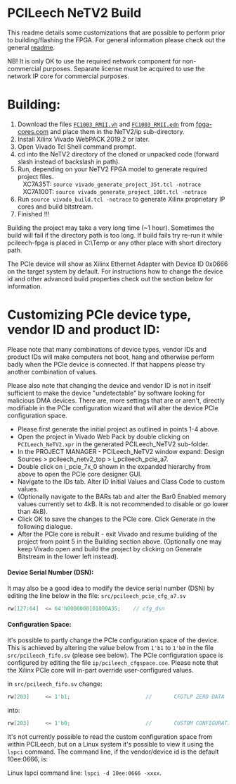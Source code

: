 PCILeech NeTV2 Build
=================
This readme details some customizations that are possible to perform prior to building/flashing the FPGA. For general information please check out the general [readme](readme.md).

NB! It is only OK to use the required network component for non-commercial purposes. Separate license must be acquired to use the network IP core for commercial purposes.

Building:
=================
1) Download the files [`FC1003_RMII.vh`](http://www.fpga-cores.com/FC/FC1003_RMII.vh) and [`FC1003_RMII.edn`](http://www.fpga-cores.com/dl/x7/FC1003_RMII.edn) from [fpga-cores.com](http://www.fpga-cores.com) and place them in the NeTV2/ip sub-directory.
1) Install Xilinx Vivado WebPACK 2019.2 or later.
2) Open Vivado Tcl Shell command prompt.
3) cd into the NeTV2 directory of the cloned or unpacked code (forward slash instead of backslash in path).
4) Run, depending on your NeTV2 FPGA model to generate required project files.
<br>&nbsp;&nbsp;&nbsp;XC7A35T: `source vivado_generate_project_35t.tcl -notrace` 
<br>&nbsp;&nbsp;&nbsp;XC7A100T: `source vivado_generate_project_100t.tcl -notrace`
5) Run `source vivado_build.tcl -notrace` to generate Xilinx proprietary IP cores and build bitstream.
6) Finished !!!

Building the project may take a very long time (~1 hour). Sometimes the build will fail if the directory path is too long. If build fails try re-run it while pcileech-fpga is placed in C:\Temp or any other place with short directory path.

The PCIe device will show as Xilinx Ethernet Adapter with Device ID 0x0666 on the target system by default. For instructions how to change the device id and other advanced build properties check out the section below for information.

Customizing PCIe device type, vendor ID and product ID:
=================
Please note that many combinations of device types, vendor IDs and product IDs will make computers not boot, hang and otherwise perform badly when the PCIe device is connected. If that happens please try another combination of values.

Please also note that changing the device and vendor ID is not in itself sufficient to make the device "undetectable" by software looking for malicious DMA devices. There are, more settings that are or aren't, directly modifiable in the PCIe configuration wizard that will alter the device PCIe configuration space.

* Please first generate the initial project as outlined in points 1-4 above.
* Open the project in Vivado Web Pack by double clicking on `PCILeech_NeTV2.xpr` in the generated PCILeech_NeTV2 sub-folder.
* In the PROJECT MANAGER - PCILeech_NeTV2 window expand: Design Sources > pcileech_netv2_top > i_pcileech_pcie_a7.
* Double click on i_pcie_7x_0 shown in the expanded hierarchy from above to open the PCIe core designer GUI.
* Navigate to the IDs tab. Alter ID Initial Values and Class Code to custom values.
* (Optionally navigate to the BARs tab and alter the Bar0 Enabled memory values currently set to 4kB. It is not recommended to disable or go lower than 4kB).
* Click OK to save the changes to the PCIe core. Click Generate in the following dialogue.
* After the PCIe core is rebuilt - exit Vivado and resume building of the project from point 5 in the Building section above. (Optionally one may keep Vivado open and build the project by clicking on Generate Bitstream in the lower left instead).


#### Device Serial Number (DSN):

It may also be a good idea to modify the device serial number (DSN) by editing the line below in the file: `src/pcileech_pcie_cfg_a7.sv`
```verilog
rw[127:64]  <= 64'h0000000101000A35;    // cfg_dsn
```


#### Configuration Space:

It's possible to partly change the PCIe configuration space of the device. This is achieved by altering the value below from `1'b1` to `1'b0` in the file `src/pcileech_fifo.sv` (please see below). The PCIe configuration space is configured by editing the file `ip/pcileech_cfgspace.coe`. Please note that the Xilinx PCIe core will in-part override user-configured values.

in `src/pcileech_fifo.sv` change:
```verilog
rw[203]     <= 1'b1;                        //       CFGTLP ZERO DATA
```
into:
```verilog
rw[203]     <= 1'b0;                        //       CUSTOM CONFIGURATION SPACE ENABLED
```

It's not currently possible to read the custom configuration space from within PCILeech, but on a Linux system it's possible to view it using the `lspci` command. The command line, if the vendor/device id is the default 10ee:0666, is:

Linux lspci command line: `lspci -d 10ee:0666 -xxxx`.
